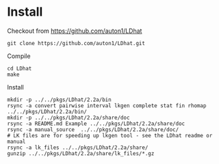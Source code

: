 # Install
Checkout from https://github.com/auton1/LDhat
```
git clone https://github.com/auton1/LDhat.git
```
Compile
```
cd LDhat
make
```
Install
```
mkdir -p ../../pkgs/LDhat/2.2a/bin
rsync -a convert pairwise interval lkgen complete stat fin rhomap ../../pkgs/LDhat/2.2a/bin/
mkdir -p ../../pkgs/LDhat/2.2a/share/doc
rsync -a README.md Example ../../pkgs/LDhat/2.2a/share/doc
rsync -a manual_source  ../../pkgs/LDhat/2.2a/share/doc/
# LK files are for speeding up lkgen tool - see the LDhat readme or manual
rsync -a lk_files ../../pkgs/LDhat/2.2a/share/
gunzip ../../pkgs/LDhat/2.2a/share/lk_files/*.gz
```

